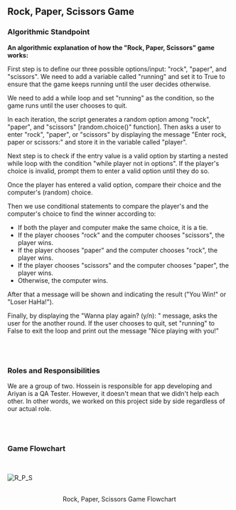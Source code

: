 ## Rock, Paper, Scissors Game

### Algorithmic Standpoint
**An algorithmic explanation of how the "Rock, Paper, Scissors" game works:**

First step is to define our three possible options/input: "rock", "paper", and "scissors".
We need to add a variable called "running" and set it to True to ensure that the game keeps running until the user decides otherwise.

We need to add a while loop and set "running" as the condition, so the game runs until the user chooses to quit.

In each iteration, the script generates a random option among "rock", "paper", and "scissors" [random.choice()" function]. Then asks a user to enter "rock", "paper", or "scissors" by displaying the message "Enter rock, paper or scissors:" and store it in the variable called "player".

Next step is to check if the entry value is a valid option by starting a nested while loop with the condition "while player not in options". If the player's choice is invalid, prompt them to enter a valid option until they do so.

Once the player has entered a valid option, compare their choice and the computer's (random) choice.

Then we use conditional statements to compare the player's and the computer's choice to find the winner according to:
-	If both the player and computer make the same choice, it is a tie.
-	If the player chooses "rock" and the computer chooses "scissors", the player wins.
-	If the player chooses "paper" and the computer chooses "rock", the player wins.
-	If the player chooses "scissors" and the computer chooses "paper", the player wins.
-	Otherwise, the computer wins.

After that a message will be shown and indicating the result ("You Win!" or "Loser HaHa!").

Finally, by displaying the "Wanna play again? (y/n): " message, asks the user for the another round. If the user chooses to quit, set "running" to False to exit the loop and print out the message "Nice playing with you!"

</br>
</br>

### Roles and Responsibilities
We are a group of two. Hossein is responsible for app developing and Ariyan is a QA Tester. However, it doesn't mean that we didn't help each other. In other words, we worked on this project side by side regardless of our actual role.


</br>
</br>

### Game Flowchart

</br>

![R_P_S](http://nouvinmedia.com/wp-content/uploads/2023/03/Flowchart.png)

</br>

<div align="center">
 Rock, Paper, Scissors Game Flowchart
</div>

